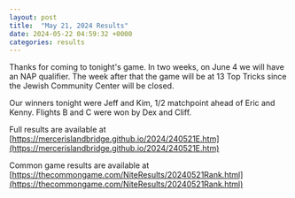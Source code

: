```yaml
---
layout: post
title:  "May 21, 2024 Results"
date: 2024-05-22 04:59:32 +0000
categories: results
---
```

Thanks for coming to tonight's game. In two weeks, on June 4 we will have an NAP qualifier. The week after that the game will be at 13 Top Tricks since the Jewish Community Center will be closed.

Our winners tonight were Jeff and Kim, 1/2 matchpoint ahead of Eric and Kenny. Flights B and C were won by Dex and Cliff.

Full results are available at [https://mercerislandbridge.github.io/2024/240521E.htm](https://mercerislandbridge.github.io/2024/240521E.htm)

Common game results are available at [https://thecommongame.com/NiteResults/20240521Rank.html](https://thecommongame.com/NiteResults/20240521Rank.html)
